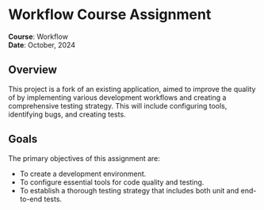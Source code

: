 # Workflow Course Assignment

**Course**: Workflow   
**Date**: October, 2024

## Overview
This project is a fork of an existing application, aimed to improve the quality of by implementing various development workflows and creating a comprehensive testing strategy. This will include configuring tools, identifying bugs, and creating tests. 

## Goals
The primary objectives of this assignment are:
- To create a development environment.
- To configure essential tools for code quality and testing.
- To establish a thorough testing strategy that includes both unit and end-to-end tests.
